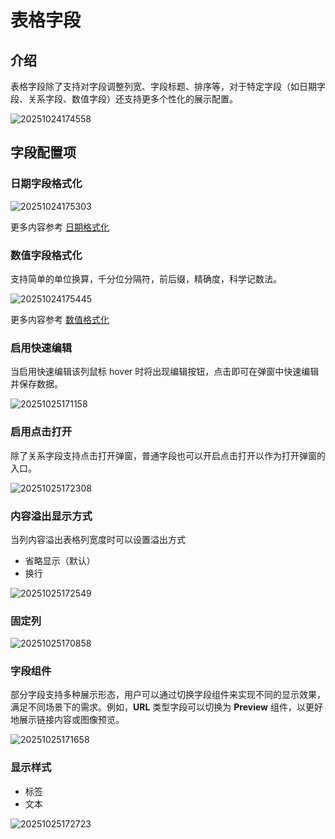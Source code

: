 # 表格字段

## 介绍

表格字段除了支持对字段调整列宽、字段标题、排序等，对于特定字段（如日期字段、关系字段、数值字段）还支持更多个性化的展示配置。

![20251024174558](https://static-docs.nocobase.com/20251024174558.png)

## 字段配置项

### 日期字段格式化

![20251024175303](https://static-docs.nocobase.com/20251024175303.png)

更多内容参考 [日期格式化](/interface-builder/fields/specific/date-picker)

### 数值字段格式化

支持简单的单位换算，千分位分隔符，前后缀，精确度，科学记数法。

![20251024175445](https://static-docs.nocobase.com/20251024175445.png)

更多内容参考 [数值格式化](/interface-builder/fields/field-settings/number-format)

### 启用快速编辑

当启用快速编辑该列鼠标 hover 时将出现编辑按钮，点击即可在弹窗中快速编辑并保存数据。

![20251025171158](https://static-docs.nocobase.com/20251025171158.gif)

### 启用点击打开

除了关系字段支持点击打开弹窗，普通字段也可以开启点击打开以作为打开弹窗的入口。

![20251025172308](https://static-docs.nocobase.com/20251025172308.gif)

### 内容溢出显示方式

当列内容溢出表格列宽度时可以设置溢出方式

- 省略显示（默认）
- 换行

![20251025172549](https://static-docs.nocobase.com/20251025172549.png)

### 固定列

![20251025170858](https://static-docs.nocobase.com/20251025170858.gif)

### 字段组件

部分字段支持多种展示形态，用户可以通过切换字段组件来实现不同的显示效果，满足不同场景下的需求。例如，**URL** 类型字段可以切换为 **Preview** 组件，以更好地展示链接内容或图像预览。

![20251025171658](https://static-docs.nocobase.com/20251025171658.png)

### 显示样式

- 标签
- 文本

![20251025172723](https://static-docs.nocobase.com/20251025172723.png)
